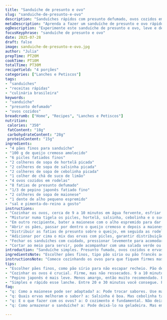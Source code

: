 ```yaml
---
title: "Sanduíche de presunto e ovo"
slug: "sanduiche-de-presunto-e-ovo"
description: "Sanduíches rápidos com presunto defumado, ovos cozidos em rodelas e um mix de ervas frescas com toque cítrico. Pão fino, queijo cremoso e fatias finas de pepino dão textura e frescor. Troca parte do quantia das ervas, substitui o aneto por salsinha e o basilico por hortelã, adiciona maionese temperada com alho e limão para um sabor mais marcante. Preparo em pouco mais de 20 minutos, ideal para um lanche rápido ou refeição leve."
metaDescription: "Aprenda a fazer um sanduíche de presunto e ovo rápido e saboroso. Combinação perfeita de frescor e cremosidade em poucos minutos."
ogDescription: "Experimente este sanduíche de presunto e ovo, leve e delicioso, ideal para um lanche rápido ou refeição leve depois de um dia corrido."
focusKeyphrase: "sanduíche de presunto e ovo"
date: 2025-07-28
draft: false
image: sanduiche-de-presunto-e-ovo.jpg
author: "Julia"
prepTime: PT20M
cookTime: PT10M
totalTime: PT30M
recipeYield: "4 porções"
categories: ["Lanches e Petiscos"]
tags:
- "sanduíches"
- "receitas rápidas"
- "culinária brasileira"
keywords:
- "sanduíche"
- "presunto defumado"
- "ovos cozidos"
breadcrumb: ["Home", "Recipes", "Lanches e Petiscos"]
nutrition: 
 calories: "350"
 fatContent: "18g"
 carbohydrateContent: "28g"
 proteinContent: "15g"
ingredients:
- "4 pães finos para sanduíche"
- "100 g de queijo cremoso amolecido"
- "6 picles fatiados finos"
- "2 colheres de sopa de hortelã picada"
- "2 colheres de sopa de salsinha picada"
- "2 colheres de sopa de cebolinha picada"
- "1 colher de chá de suco de limão"
- "4 ovos cozidos em rodelas"
- "8 fatias de presunto defumado"
- "1/3 de pepino japonês fatiado fino"
- "2 colheres de sopa de maionese"
- "1 dente de alho pequeno espremido"
- "sal e pimenta-do-reino a gosto"
instructions:
- "Cozinhar os ovos, cerca de 9 a 10 minutos em água fervente, esfriar e cortar em rodelas."
- "Misturar numa tigela os picles, hortelã, salsinha, cebolinha e o suco de limão, temperar com sal e pimenta."
- "Em outro recipiente, bater a maionese com o alho espremido para dar sabor."
- "Abrir os pães, passar por dentro o queijo cremoso e depois a maionese com alho."
- "Distribuir as fatias de presunto sobre o queijo, em seguida as rodelas de ovo e as fatias de pepino japonês."
- "Adicionar por cima o mix das ervas com picles, garantir distribuição uniforme."
- "Fechar os sanduíches com cuidado, pressionar levemente para acomodar os ingredientes."
- "Cortar ao meio para servir, pode acompanhar com uma salada verde ou batata chips."
introduction: "Sanduíche simples. Presunto fumado, ovos cozidos e ervas para dar vida e frescor. Pão fino, queijo cremoso para cremosidade e pepino para crocância. Mistura os verdes: hortelã e salsinha cortam o gosto pesado do presunto. Um toque ácido do limão equilibra o conjunto. Maionese com alho entra para trazer um sabor mais marcante, quebra a doçura do queijo. Fácil, rápido, ideal para almoço leve ou lanche no fim do dia. Nada muito elaborado, só o essencial para um sanduíche gostoso e prático."
ingredientsNote: "Escolher pães finos, tipo pão sírio ou pão francês achatado, ajuda a suster os ingredientes sem escapar. Queijo cremoso amolecido espalha fácil, mantém os elementos no lugar, funciona bem com a maionese de alho que substitui parte do molho tradicional. O mix de ervas pode ser adaptado: hortelã no lugar do manjericão traz frescor, salsinha para cor e sabor, e cebolinha para uma pitada suave. O pepino japonês é menos amargo que o inglês, mais delicado no paladar. Picles fatiados finos dão crocância e acidez, evitando que o sanduíche fique pesado. Temperar com sal e pimenta faz diferença para equilibrar os sabores fortes, principalmente do presunto defumado. O ovo cozido precisa estar no ponto certo, firme mas cremoso por dentro, cozimento de cerca de 9 a 10 minutos. Tudo pensado para uma combinação equilibrada e prática."
instructionsNote: "Comece cozinhando os ovos para que fiquem firmes mas não ressecados, cerca de 9 a 10 minutos na água fervente. Enquanto isso, prepare o mix de ervas e picles, cortando tudo finamente para liberar o aroma e sabor. Bater a maionese com alho ajuda a incorporar o sabor intenso do dente sem deixar picante demais. Na montagem, o queijo cremoso ajuda a criar base para segurar os ingredientes, evitar que o pão fique úmido. Distribua o presunto generosamente, mas sem exagerar para não dominar. O pepino em fatias finas dá crocância e frescor. Finalize com o mix de ervas para um toque cítrico e verde. Feche com cuidado para não esmagar, corte em diagonal para visual atraente e fácil comer. Funciona tanto para almoço como lanche, servido junto com salada leve ou batata frita. Preparar com rapidez e manter tudo fresco faz toda a diferença."
tips:
- "Escolher pães finos, como pão sírio para não escapar recheio. Pão deve ser achatado, ajuda na apresentação. Queijo cremoso amolecido espalha fácil. Suporta tudo bem. Use maionese de alho. Ela equilibra sabores. Pode ainda trocar por maionese comum. Mas o alho dá um toque especial. Prepare ervas frescas antes. Pique bem. Isso intensifica o aroma. Alterar ervas é uma opção. Use manjericão ou tomilho em vez de salsinha."
- "Cozinhar os ovos é crucial. Firme, mas não ressecados. 9 a 10 minutos em água fervente. Resfriar em água fria depois. Depois só cortar em rodelas. Picles finos são essenciais. Eles trazem crocância e acidez. Para evitar sabor pesado do presunto. Faça mix de ervas antes. Combine hortelã e salsinha. Assim, frescor é garantido. E o visual colorido. Ao montar, não exagerar no presunto. Um recheio equilibrado é o ideal."
- "Pepino japonês é mais leve. Menos amargo, então muito recomendado. Fatie fino e distribua bem. Ele dá frescor ao sanduíche. Quando fechar o lanche, cuidar para não desmontar. Pressionar levemente sim. Corte em diagonal para servir. Fica mais atraente. Para acompanhamento, salada leve cai muito bem. Ou batata chips que traz crocância. Maionese com alho misturada é a chave."
- "Simples e rápido esse lanche. Entre 20 e 30 minutos você consegue. Pode substituir ingredientes. Por exemplo, se não tem picles. Use outra conserva. A mistura fica interessante. Verde e crocante nas fatias. Usar ervas frescas traz energia ao prato. É mais saboroso e perfumado. O limão é excelente para acidez. Acrescentando sabor, equilibrando tudo. Aproveite as variantes conforme os gostos. Criar sempre novos sanduíches é divertido."
faq:
- "q: Como a maionese pode ser adaptada? a: Pode trocar sabores. Use mayonaisse comum. Se gosta de picante, adicione pimenta. Outra opção são ervas finas. Elas deixam um gosto diferenciado."
- "q: Quais ervas melhoram o sabor? a: Salsinha é boa. Mas cebolinha também ajuda. Tem quem use coentro às vezes. O importante é frescor. É sempre o que se busca."
- "q: E o que fazer com os ovos? a: O cozimento é fundamental. Não deixe passar de 10 minutos. Faça simultâneo ao que prepara. Isso economiza tempo e facilita."
- "q: Como armazenar o sanduíche? a: Pode deixá-lo na geladeira. Mas em embalagem vedada. Assim, evita ressecamento. Ou fazer o recheio e guardar à parte. Montar antes de comer é o melhor."

---
```

